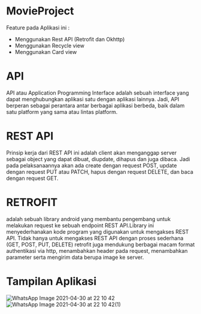 # MovieProject

Feature pada Aplikasi ini :

- Menggunakan Rest API (Retrofit dan Okhttp)
- Menggunakan Recycle view
- Menggunakan Card view

# API

API atau Application Programming Interface adalah sebuah interface yang dapat menghubungkan aplikasi satu dengan aplikasi lainnya. Jadi, API berperan sebagai perantara antar berbagai aplikasi berbeda, baik dalam satu platform yang sama atau lintas platform.

# REST API

Prinsip kerja dari  REST API ini adalah client akan menganggap  server sebagai object yang dapat dibuat, diupdate, dihapus dan juga dibaca. Jadi pada pelaksanaannya akan ada create dengan request POST, update dengan request PUT atau PATCH, hapus dengan request DELETE, dan baca dengan request GET.

# RETROFIT

adalah sebuah library android yang membantu pengembang untuk melakukan request ke sebuah endpoint REST API.Library ini menyederhanakan kode program yang digunakan untuk mengakses REST API. Tidak hanya untuk mengakses REST API dengan proses sederhana (GET, POST, PUT, DELETE) retrofit juga mendukung berbagai macam format authentikasi via http, menambahkan header pada request, menambahkan parameter serta mengirim data berupa image ke server.

# Tampilan Aplikasi
![WhatsApp Image 2021-04-30 at 22 10 42](https://user-images.githubusercontent.com/63888291/116717240-e09d6500-aa02-11eb-8dcf-c093a7ed109d.jpeg)
![WhatsApp Image 2021-04-30 at 22 10 42(1)](https://user-images.githubusercontent.com/63888291/116717254-e3985580-aa02-11eb-8af6-8b1e878832bf.jpeg)
